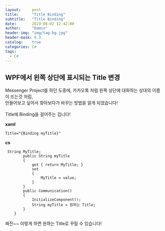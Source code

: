 ```yaml
---
layout:     post
title:      "Title Binding"
subtitle:   "Title Binding"
date:       2019-08-02 12:42:00
author:     "Damin"
header-img: "img/tag-bg.jpg"
header-mask: 0.3
catalog:    true
categories: C#
tags:
  - C#
---
```


## WPF에서 왼쪽 상단에 표시되는 Title 변경

Messenger Project를 하던 도중에, 카카오톡 처럼 왼쪽 상단에 대화하는 상대의 이름이 뜨는것 처럼,<br>
만들어보고 싶어서 찾아보다가 바꾸는 방법을 알게 되었습니다!<br>
<br>
Title에 Binding을 걸어주는 겁니다!<br>

**xaml**

~~~
Title="{Binding myTitle}"
~~~

**cs**

~~~
 String MyTitle;
        public String myTitle
        {
            get { return MyTitle; }
            set
            {
                MyTitle = value;
            }
        }
        public Communication()
        {
            InitializeComponent();
            String myTitle = 원하는 Title;
        }
    }
~~~

짜잔~~ 이렇게 하면 원하는 Title로 꾸릴 수 있습니다!<br>
